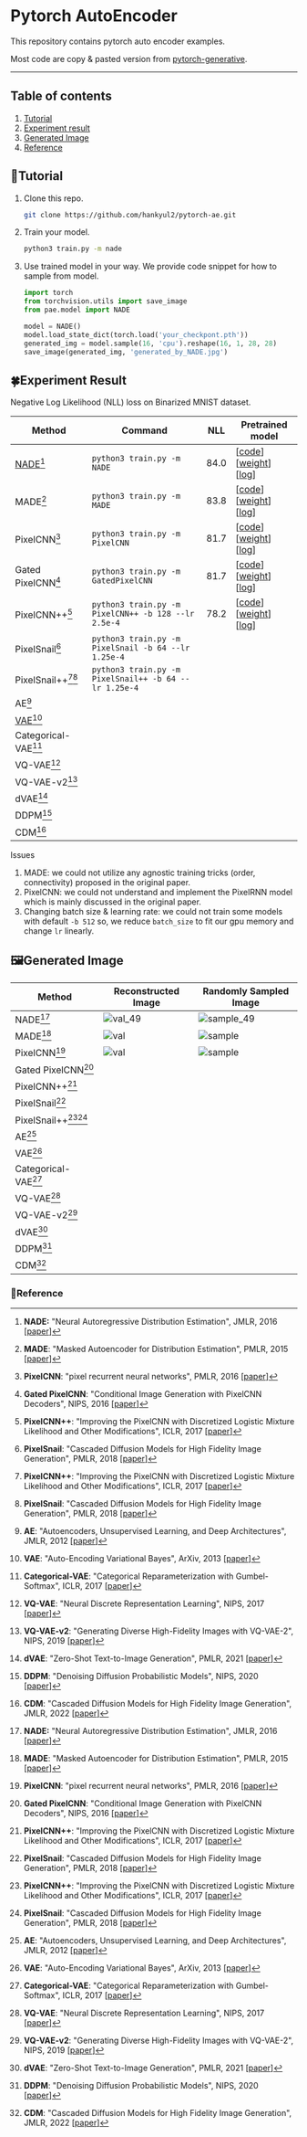 # Pytorch AutoEncoder

This repository contains pytorch auto encoder examples.

Most code are copy & pasted version from [pytorch-generative](https://github.com/EugenHotaj/pytorch-generative).



---

## Table of contents

1. [Tutorial](#seedlingtutorial)
2. [Experiment result](#four_leaf_cloverexperiment-result)
2. [Generated Image](#framed_picturegenerated-image)
3. [Reference](#maple_leafreference)



## :seedling:Tutorial

1. Clone this repo.

   ```bash
   git clone https://github.com/hankyul2/pytorch-ae.git
   ```

2. Train your model. 

   ```bash
   python3 train.py -m nade
   ```

3. Use trained model in your way. We provide code snippet for how to sample from model.

   ```python
   import torch
   from torchvision.utils import save_image
   from pae.model import NADE
   
   model = NADE()
   model.load_state_dict(torch.load('your_checkpont.pth'))
   generated_img = model.sample(16, 'cpu').reshape(16, 1, 28, 28)
   save_image(generated_img, 'generated_by_NADE.jpg')
   ```

   

## :four_leaf_clover:Experiment Result

Negative Log Likelihood (NLL) loss on Binarized MNIST dataset.

| Method                   | Command                                               | NLL  | Pretrained model                                             |
| ------------------------ | ----------------------------------------------------- | ---- | ------------------------------------------------------------ |
| [NADE](docs/nade.md)[^1] | `python3 train.py -m NADE`                            | 84.0 | [[code](pae/model/nade.py)] [[weight](https://github.com/hankyul2/pytorch-ae/releases/download/v0.0.1/NADE_weight.pth)] [[log](https://github.com/hankyul2/pytorch-ae/releases/download/v0.0.1/NADE_log.txt)] |
| MADE[^2]                 | `python3 train.py -m MADE`                            | 83.8 | [[code](pae/model/made.py)] [[weight](https://github.com/hankyul2/pytorch-ae/releases/download/v0.0.1/MADE_weight.pth)] [[log](https://github.com/hankyul2/pytorch-ae/releases/download/v0.0.1/MADE_log.txt)] |
| PixelCNN[^3]             | `python3 train.py -m PixelCNN`                        | 81.7 | [[code](pae/model/pixel_cnn.py)] [[weight](https://github.com/hankyul2/pytorch-ae/releases/download/v0.0.1/PixelCNN_weight.pth)] [[log](https://github.com/hankyul2/pytorch-ae/releases/download/v0.0.1/PixelCNN_log.txt)] |
| Gated PixelCNN[^4]       | `python3 train.py -m GatedPixelCNN`                   | 81.7 | [[code](pae/model/gated_pixel_cnn.py)] [[weight](https://github.com/hankyul2/pytorch-ae/releases/download/v0.0.1/GatedPixelCNN_weight.pth)] [[log](https://github.com/hankyul2/pytorch-ae/releases/download/v0.0.1/GatedPixelCNN_log.txt)] |
| PixelCNN++[^5]           | `python3 train.py -m PixelCNN++ -b 128 --lr 2.5e-4`   | 78.2 | [[code](pae/model/pixel_cnnpp.py)] [[weight](https://github.com/hankyul2/pytorch-ae/releases/download/v0.0.1/PixelCNN++_weight.pth)] [[log](https://github.com/hankyul2/pytorch-ae/releases/download/v0.0.1/PixelCNN++_log.txt)] |
| PixelSnail[^6]           | `python3 train.py -m PixelSnail -b 64 --lr 1.25e-4`   |      |                                                              |
| PixelSnail++[^5][^6]     | `python3 train.py -m PixelSnail++ -b 64 --lr 1.25e-4` |      |                                                              |
| AE[^7]                   |                                                       |      |                                                              |
| [VAE](docs/vae.md)[^8]   |                                                       |      |                                                              |
| Categorical-VAE[^9]      |                                                       |      |                                                              |
| VQ-VAE[^10]              |                                                       |      |                                                              |
| VQ-VAE-v2[^11]           |                                                       |      |                                                              |
| dVAE[^12]                |                                                       |      |                                                              |
| DDPM[^13]                |                                                       |      |                                                              |
| CDM[^14]                 |                                                       |      |                                                              |

Issues

1. MADE: we could not utilize any agnostic training tricks (order, connectivity) proposed in the original paper.
2. PixelCNN: we could not understand and implement the PixelRNN model which is mainly discussed in the original paper.
2. Changing batch size & learning rate: we could not train some models with default `-b 512` so, we reduce `batch_size` to fit our gpu memory and change `lr` linearly.



## :framed_picture:Generated Image

| Method               | Reconstructed Image                                          | Randomly Sampled Image                                       |
| -------------------- | ------------------------------------------------------------ | ------------------------------------------------------------ |
| NADE[^1]             | ![val_49](https://user-images.githubusercontent.com/31476895/209418791-214369c5-c793-46ee-867b-d7e95fc70202.jpg) | ![sample_49](https://user-images.githubusercontent.com/31476895/209418789-2f5a7ecd-f6f4-4caa-adf1-7d9dd8795705.jpg) |
| MADE[^2]             | ![val](https://user-images.githubusercontent.com/31476895/209778705-d0cf8120-491a-438c-9eff-d6483fc8d54e.jpg) | ![sample](https://user-images.githubusercontent.com/31476895/209778702-cbbf1da1-216e-4810-ad3f-823128880728.jpg) |
| PixelCNN[^3]         | ![val](https://user-images.githubusercontent.com/31476895/209778793-e441aded-0385-41dd-9d5a-43c5aab0f4e1.jpg) | ![sample](https://user-images.githubusercontent.com/31476895/209778786-43bf7dff-2b91-4d28-a976-b312961a17fe.jpg) |
| Gated PixelCNN[^4]   |                                                              |                                                              |
| PixelCNN++[^5]       |                                                              |                                                              |
| PixelSnail[^6]       |                                                              |                                                              |
| PixelSnail++[^5][^6] |                                                              |                                                              |
| AE[^7]               |                                                              |                                                              |
| VAE[^8]              |                                                              |                                                              |
| Categorical-VAE[^9]  |                                                              |                                                              |
| VQ-VAE[^10]          |                                                              |                                                              |
| VQ-VAE-v2[^11]       |                                                              |                                                              |
| dVAE[^12]            |                                                              |                                                              |
| DDPM[^13]            |                                                              |                                                              |
| CDM[^14]             |                                                              |                                                              |



### :maple_leaf:Reference

[^1]: **NADE:** "Neural Autoregressive Distribution Estimation", JMLR, 2016 [[paper](https://www.jmlr.org/papers/volume17/16-272/16-272.pdf)] 
[^2]: **MADE**: "Masked Autoencoder for Distribution Estimation", PMLR, 2015 [[paper](http://proceedings.mlr.press/v37/germain15.pdf)]
[^3]: **PixelCNN**: "pixel recurrent neural networks", PMLR, 2016 [[paper](http://proceedings.mlr.press/v48/oord16.pdf)] 
[^4]: **Gated PixelCNN**: "Conditional Image Generation with PixelCNN Decoders", NIPS, 2016 [[paper](https://proceedings.neurips.cc/paper/2016/file/b1301141feffabac455e1f90a7de2054-Paper.pdf)]
[^5]: **PixelCNN++**: "Improving the PixelCNN with Discretized Logistic Mixture Likelihood and Other Modifications", ICLR, 2017 [[paper](https://proceedings.neurips.cc/paper/2016/file/b1301141feffabac455e1f90a7de2054-Paper.pdf)]
[^6]: **PixelSnail**: "Cascaded Diffusion Models for High Fidelity Image Generation", PMLR, 2018 [[paper](http://proceedings.mlr.press/v80/chen18h/chen18h.pdf)]
[^7]: **AE**: "Autoencoders, Unsupervised Learning, and Deep Architectures", JMLR, 2012 [[paper](https://proceedings.mlr.press/v27/baldi12a/baldi12a.pdf)] 
[^8]: **VAE**: "Auto-Encoding Variational Bayes", ArXiv, 2013 [[paper](https://arxiv.org/pdf/1312.6114.pdf)]
[^9]: **Categorical-VAE**: "Categorical Reparameterization with Gumbel-Softmax", ICLR, 2017 [[paper](https://arxiv.org/pdf/1611.01144.pdf)]
[^10]: **VQ-VAE**: "Neural Discrete Representation Learning", NIPS, 2017 [[paper](https://proceedings.neurips.cc/paper/2017/file/7a98af17e63a0ac09ce2e96d03992fbc-Paper.pdf)]
[^11]: **VQ-VAE-v2**: "Generating Diverse High-Fidelity Images with VQ-VAE-2", NIPS, 2019 [[paper](https://proceedings.neurips.cc/paper/2019/file/5f8e2fa1718d1bbcadf1cd9c7a54fb8c-Paper.pdf)] 
[^12]: **dVAE**: "Zero-Shot Text-to-Image Generation", PMLR, 2021 [[paper](http://proceedings.mlr.press/v139/ramesh21a/ramesh21a.pdf)] 
[^13]: **DDPM**: "Denoising Diffusion Probabilistic Models", NIPS, 2020 [[paper](https://proceedings.neurips.cc/paper/2020/file/4c5bcfec8584af0d967f1ab10179ca4b-Paper.pdf)]
[^14]: **CDM**: "Cascaded Diffusion Models for High Fidelity Image Generation", JMLR, 2022 [[paper](https://www.jmlr.org/papers/volume23/21-0635/21-0635.pdf)]

